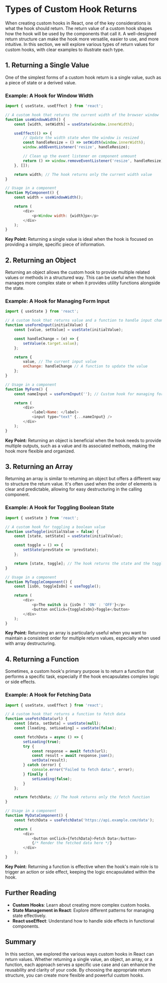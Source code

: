 # Types of Custom Hook Returns

When creating custom hooks in React, one of the key considerations is what the hook should return. The return value of a custom hook shapes how the hook will be used by the components that call it. A well-designed return structure can make the hook more versatile, easier to use, and more intuitive. In this section, we will explore various types of return values for custom hooks, with clear examples to illustrate each type.

## 1. Returning a Single Value

One of the simplest forms of a custom hook return is a single value, such as a piece of state or a derived value.

### Example: A Hook for Window Width

```javascript
import { useState, useEffect } from 'react';

// A custom hook that returns the current width of the browser window
function useWindowWidth() {
    const [width, setWidth] = useState(window.innerWidth);

    useEffect(() => {
        // Update the width state when the window is resized
        const handleResize = () => setWidth(window.innerWidth);
        window.addEventListener('resize', handleResize);

        // Clean up the event listener on component unmount
        return () => window.removeEventListener('resize', handleResize);
    }, []);

    return width; // The hook returns only the current width value
}

// Usage in a component
function MyComponent() {
    const width = useWindowWidth();

    return (
        <div>
            <p>Window width: {width}px</p>
        </div>
    );
}
```

**Key Point:** Returning a single value is ideal when the hook is focused on providing a simple, specific piece of information.

## 2. Returning an Object

Returning an object allows the custom hook to provide multiple related values or methods in a structured way. This can be useful when the hook manages more complex state or when it provides utility functions alongside the state.

### Example: A Hook for Managing Form Input

```javascript
import { useState } from 'react';

// A custom hook that returns value and a function to handle input changes
function useFormInput(initialValue) {
    const [value, setValue] = useState(initialValue);

    const handleChange = (e) => {
        setValue(e.target.value);
    };

    return {
        value, // The current input value
        onChange: handleChange // A function to update the value
    };
}

// Usage in a component
function MyForm() {
    const nameInput = useFormInput(''); // Custom hook for managing form input

    return (
        <div>
            <label>Name: </label>
            <input type="text" {...nameInput} />
        </div>
    );
}
```

**Key Point:** Returning an object is beneficial when the hook needs to provide multiple outputs, such as a value and its associated methods, making the hook more flexible and organized.

## 3. Returning an Array

Returning an array is similar to returning an object but offers a different way to structure the return value. It's often used when the order of elements is clear and predictable, allowing for easy destructuring in the calling component.

### Example: A Hook for Toggling Boolean State

```javascript
import { useState } from 'react';

// A custom hook for toggling a boolean value
function useToggle(initialValue = false) {
    const [state, setState] = useState(initialValue);

    const toggle = () => {
        setState(prevState => !prevState);
    };

    return [state, toggle]; // The hook returns the state and the toggle function in an array
}

// Usage in a component
function MyToggleComponent() {
    const [isOn, toggleIsOn] = useToggle();

    return (
        <div>
            <p>The switch is {isOn ? 'ON' : 'OFF'}</p>
            <button onClick={toggleIsOn}>Toggle</button>
        </div>
    );
}
```

**Key Point:** Returning an array is particularly useful when you want to maintain a consistent order for multiple return values, especially when used with array destructuring.

## 4. Returning a Function

Sometimes, a custom hook's primary purpose is to return a function that performs a specific task, especially if the hook encapsulates complex logic or side effects.

### Example: A Hook for Fetching Data

```javascript
import { useState, useEffect } from 'react';

// A custom hook that returns a function to fetch data
function useFetchData(url) {
    const [data, setData] = useState(null);
    const [loading, setLoading] = useState(false);

    const fetchData = async () => {
        setLoading(true);
        try {
            const response = await fetch(url);
            const result = await response.json();
            setData(result);
        } catch (error) {
            console.error("Failed to fetch data:", error);
        } finally {
            setLoading(false);
        }
    };

    return fetchData; // The hook returns only the fetch function
}

// Usage in a component
function MyDataComponent() {
    const fetchData = useFetchData('https://api.example.com/data');

    return (
        <div>
            <button onClick={fetchData}>Fetch Data</button>
            {/* Render the fetched data here */}
        </div>
    );
}
```

**Key Point:** Returning a function is effective when the hook's main role is to trigger an action or side effect, keeping the logic encapsulated within the hook.

## Further Reading

- **Custom Hooks**: Learn about creating more complex custom hooks.
- **State Management in React**: Explore different patterns for managing state effectively.
- **React useEffect**: Understand how to handle side effects in functional components.

## Summary

In this section, we explored the various ways custom hooks in React can return values. Whether returning a single value, an object, an array, or a function, each approach serves a specific use case and can enhance the reusability and clarity of your code. By choosing the appropriate return structure, you can create more flexible and powerful custom hooks.